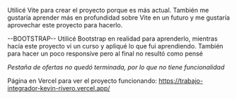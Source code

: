 Utilicé Vite para crear el proyecto porque es más actual. También me gustaría aprender más en profundidad sobre Vite en un futuro y me gustaría aprovechar este proyecto para hacerlo.

--BOOTSTRAP--
Utilicé Bootstrap en realidad para aprenderlo, mientras hacía este proyecto vi un curso y apliqué lo que fui aprendiendo. También para hacer un poco responsive pero al final no resultó como pensé

*Pestaña de ofertas no quedó terminada, por lo que no tiene funcionalidad*

Página en Vercel para ver el proyecto funcionando:
https://trabajo-integrador-kevin-rivero.vercel.app/
